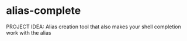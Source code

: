 # alias-complete
PROJECT IDEA: Alias creation tool that also makes your shell completion work with the alias 

